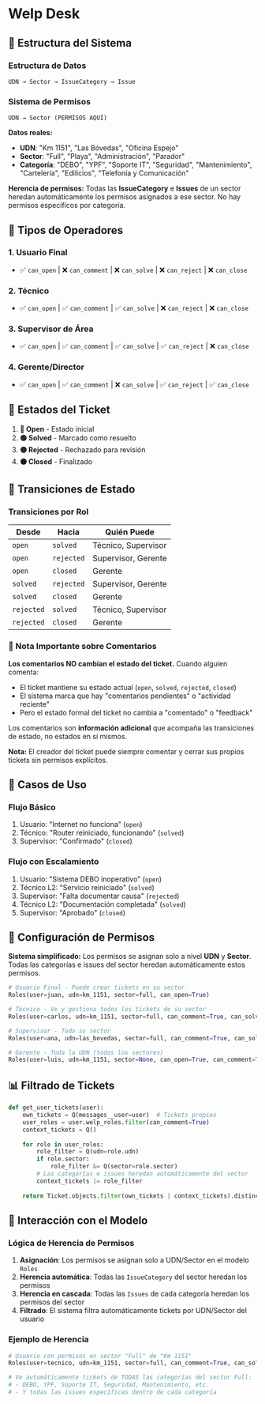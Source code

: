 # Welp Desk 

## 🏢 Estructura del Sistema

### Estructura de Datos
```
UDN → Sector → IssueCategory → Issue
```

### Sistema de Permisos
```
UDN → Sector (PERMISOS AQUÍ)
```

**Datos reales:**
- **UDN**: "Km 1151", "Las Bóvedas", "Oficina Espejo"
- **Sector**: "Full", "Playa", "Administración", "Parador"  
- **Categoría**: "DEBO", "YPF", "Soporte IT", "Seguridad", "Mantenimiento", "Cartelería", "Edilicios", "Telefonía y Comunicación"

**Herencia de permisos:** Todas las **IssueCategory** e **Issues** de un sector heredan automáticamente los permisos asignados a ese sector. No hay permisos específicos por categoría.

## 👥 Tipos de Operadores

### 1. **Usuario Final**
- ✅ `can_open` | ❌ `can_comment` | ❌ `can_solve` | ❌ `can_reject` | ❌ `can_close`

### 2. **Técnico**
- ✅ `can_open` | ✅ `can_comment` | ✅ `can_solve` | ❌ `can_reject` | ❌ `can_close`

### 3. **Supervisor de Área**
- ✅ `can_open` | ✅ `can_comment` | ✅ `can_solve` | ✅ `can_reject` | ❌ `can_close`

### 4. **Gerente/Director**
- ✅ `can_open` | ✅ `can_comment` | ❌ `can_solve` | ✅ `can_reject` | ✅ `can_close`

## 🔄 Estados del Ticket

1. **🔴 Open** - Estado inicial
2. **🟢 Solved** - Marcado como resuelto
3. **🟡 Rejected** - Rechazado para revisión
4. **⚫ Closed** - Finalizado

## 🔀 Transiciones de Estado

### Transiciones por Rol

| Desde | Hacia | Quién Puede |
|-------|-------|-------------|
| `open` | `solved` | Técnico, Supervisor |
| `open` | `rejected` | Supervisor, Gerente |
| `open` | `closed` | Gerente |
| `solved` | `rejected` | Supervisor, Gerente |
| `solved` | `closed` | Gerente |
| `rejected` | `solved` | Técnico, Supervisor |
| `rejected` | `closed` | Gerente |

### 💬 Nota Importante sobre Comentarios

**Los comentarios NO cambian el estado del ticket.** Cuando alguien comenta:
- El ticket mantiene su estado actual (`open`, `solved`, `rejected`, `closed`)
- El sistema marca que hay "comentarios pendientes" o "actividad reciente"
- Pero el estado formal del ticket no cambia a "comentado" o "feedback"

Los comentarios son **información adicional** que acompaña las transiciones de estado, no estados en sí mismos.

**Nota:** El creador del ticket puede siempre comentar y cerrar sus propios tickets sin permisos explícitos.

## 🎯 Casos de Uso

### Flujo Básico
1. Usuario: "Internet no funciona" (`open`)
2. Técnico: "Router reiniciado, funcionando" (`solved`)
3. Supervisor: "Confirmado" (`closed`)

### Flujo con Escalamiento
1. Usuario: "Sistema DEBO inoperativo" (`open`)
2. Técnico L2: "Servicio reiniciado" (`solved`)
3. Supervisor: "Falta documentar causa" (`rejected`)
4. Técnico L2: "Documentación completada" (`solved`)
5. Supervisor: "Aprobado" (`closed`)

## 🔐 Configuración de Permisos

**Sistema simplificado:** Los permisos se asignan solo a nivel **UDN** y **Sector**. Todas las categorías e issues del sector heredan automáticamente estos permisos.

```python
# Usuario Final - Puede crear tickets en su sector
Roles(user=juan, udn=km_1151, sector=full, can_open=True)

# Técnico - Ve y gestiona todos los tickets de su sector
Roles(user=carlos, udn=km_1151, sector=full, can_comment=True, can_solve=True)

# Supervisor - Todo su sector
Roles(user=ana, udn=las_bovedas, sector=full, can_comment=True, can_solve=True, can_reject=True)

# Gerente - Toda la UDN (todos los sectores)
Roles(user=luis, udn=km_1151, sector=None, can_open=True, can_comment=True, can_reject=True, can_close=True)
```

## 📊 Filtrado de Tickets

```python
def get_user_tickets(user):
    own_tickets = Q(messages__user=user)  # Tickets propios
    user_roles = user.welp_roles.filter(can_comment=True)
    context_tickets = Q()
    
    for role in user_roles:
        role_filter = Q(udn=role.udn)
        if role.sector: 
            role_filter &= Q(sector=role.sector)
        # Las categorías e issues heredan automáticamente del sector
        context_tickets |= role_filter
    
    return Ticket.objects.filter(own_tickets | context_tickets).distinct()
```

## 🔧 Interacción con el Modelo

### Lógica de Herencia de Permisos
1. **Asignación**: Los permisos se asignan solo a UDN/Sector en el modelo `Roles`
2. **Herencia automática**: Todas las `IssueCategory` del sector heredan los permisos
3. **Herencia en cascada**: Todas las `Issues` de cada categoría heredan los permisos del sector
4. **Filtrado**: El sistema filtra automáticamente tickets por UDN/Sector del usuario

### Ejemplo de Herencia
```python
# Usuario con permisos en sector "Full" de "Km 1151"
Roles(user=tecnico, udn=km_1151, sector=full, can_comment=True, can_solve=True)

# Ve automáticamente tickets de TODAS las categorías del sector Full:
# - DEBO, YPF, Soporte IT, Seguridad, Mantenimiento, etc.
# - Y todas las issues específicas dentro de cada categoría
```